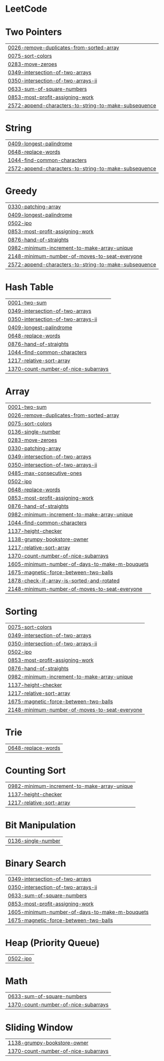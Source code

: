 # LeetCode


# Two Pointers
|  |
| ------- |
| [0026-remove-duplicates-from-sorted-array](https://github.com/AM-ES-94/LeetCode/tree/master/0026-remove-duplicates-from-sorted-array) |
| [0075-sort-colors](https://github.com/AM-ES-94/LeetCode/tree/master/0075-sort-colors) |
| [0283-move-zeroes](https://github.com/AM-ES-94/LeetCode/tree/master/0283-move-zeroes) |
| [0349-intersection-of-two-arrays](https://github.com/AM-ES-94/LeetCode/tree/master/0349-intersection-of-two-arrays) |
| [0350-intersection-of-two-arrays-ii](https://github.com/AM-ES-94/LeetCode/tree/master/0350-intersection-of-two-arrays-ii) |
| [0633-sum-of-square-numbers](https://github.com/AM-ES-94/LeetCode/tree/master/0633-sum-of-square-numbers) |
| [0853-most-profit-assigning-work](https://github.com/AM-ES-94/LeetCode/tree/master/0853-most-profit-assigning-work) |
| [2572-append-characters-to-string-to-make-subsequence](https://github.com/AM-ES-94/LeetCode/tree/master/2572-append-characters-to-string-to-make-subsequence) |
# String
|  |
| ------- |
| [0409-longest-palindrome](https://github.com/AM-ES-94/LeetCode/tree/master/0409-longest-palindrome) |
| [0648-replace-words](https://github.com/AM-ES-94/LeetCode/tree/master/0648-replace-words) |
| [1044-find-common-characters](https://github.com/AM-ES-94/LeetCode/tree/master/1044-find-common-characters) |
| [2572-append-characters-to-string-to-make-subsequence](https://github.com/AM-ES-94/LeetCode/tree/master/2572-append-characters-to-string-to-make-subsequence) |
# Greedy
|  |
| ------- |
| [0330-patching-array](https://github.com/AM-ES-94/LeetCode/tree/master/0330-patching-array) |
| [0409-longest-palindrome](https://github.com/AM-ES-94/LeetCode/tree/master/0409-longest-palindrome) |
| [0502-ipo](https://github.com/AM-ES-94/LeetCode/tree/master/0502-ipo) |
| [0853-most-profit-assigning-work](https://github.com/AM-ES-94/LeetCode/tree/master/0853-most-profit-assigning-work) |
| [0876-hand-of-straights](https://github.com/AM-ES-94/LeetCode/tree/master/0876-hand-of-straights) |
| [0982-minimum-increment-to-make-array-unique](https://github.com/AM-ES-94/LeetCode/tree/master/0982-minimum-increment-to-make-array-unique) |
| [2148-minimum-number-of-moves-to-seat-everyone](https://github.com/AM-ES-94/LeetCode/tree/master/2148-minimum-number-of-moves-to-seat-everyone) |
| [2572-append-characters-to-string-to-make-subsequence](https://github.com/AM-ES-94/LeetCode/tree/master/2572-append-characters-to-string-to-make-subsequence) |
# Hash Table
|  |
| ------- |
| [0001-two-sum](https://github.com/AM-ES-94/LeetCode/tree/master/0001-two-sum) |
| [0349-intersection-of-two-arrays](https://github.com/AM-ES-94/LeetCode/tree/master/0349-intersection-of-two-arrays) |
| [0350-intersection-of-two-arrays-ii](https://github.com/AM-ES-94/LeetCode/tree/master/0350-intersection-of-two-arrays-ii) |
| [0409-longest-palindrome](https://github.com/AM-ES-94/LeetCode/tree/master/0409-longest-palindrome) |
| [0648-replace-words](https://github.com/AM-ES-94/LeetCode/tree/master/0648-replace-words) |
| [0876-hand-of-straights](https://github.com/AM-ES-94/LeetCode/tree/master/0876-hand-of-straights) |
| [1044-find-common-characters](https://github.com/AM-ES-94/LeetCode/tree/master/1044-find-common-characters) |
| [1217-relative-sort-array](https://github.com/AM-ES-94/LeetCode/tree/master/1217-relative-sort-array) |
| [1370-count-number-of-nice-subarrays](https://github.com/AM-ES-94/LeetCode/tree/master/1370-count-number-of-nice-subarrays) |
# Array
|  |
| ------- |
| [0001-two-sum](https://github.com/AM-ES-94/LeetCode/tree/master/0001-two-sum) |
| [0026-remove-duplicates-from-sorted-array](https://github.com/AM-ES-94/LeetCode/tree/master/0026-remove-duplicates-from-sorted-array) |
| [0075-sort-colors](https://github.com/AM-ES-94/LeetCode/tree/master/0075-sort-colors) |
| [0136-single-number](https://github.com/AM-ES-94/LeetCode/tree/master/0136-single-number) |
| [0283-move-zeroes](https://github.com/AM-ES-94/LeetCode/tree/master/0283-move-zeroes) |
| [0330-patching-array](https://github.com/AM-ES-94/LeetCode/tree/master/0330-patching-array) |
| [0349-intersection-of-two-arrays](https://github.com/AM-ES-94/LeetCode/tree/master/0349-intersection-of-two-arrays) |
| [0350-intersection-of-two-arrays-ii](https://github.com/AM-ES-94/LeetCode/tree/master/0350-intersection-of-two-arrays-ii) |
| [0485-max-consecutive-ones](https://github.com/AM-ES-94/LeetCode/tree/master/0485-max-consecutive-ones) |
| [0502-ipo](https://github.com/AM-ES-94/LeetCode/tree/master/0502-ipo) |
| [0648-replace-words](https://github.com/AM-ES-94/LeetCode/tree/master/0648-replace-words) |
| [0853-most-profit-assigning-work](https://github.com/AM-ES-94/LeetCode/tree/master/0853-most-profit-assigning-work) |
| [0876-hand-of-straights](https://github.com/AM-ES-94/LeetCode/tree/master/0876-hand-of-straights) |
| [0982-minimum-increment-to-make-array-unique](https://github.com/AM-ES-94/LeetCode/tree/master/0982-minimum-increment-to-make-array-unique) |
| [1044-find-common-characters](https://github.com/AM-ES-94/LeetCode/tree/master/1044-find-common-characters) |
| [1137-height-checker](https://github.com/AM-ES-94/LeetCode/tree/master/1137-height-checker) |
| [1138-grumpy-bookstore-owner](https://github.com/AM-ES-94/LeetCode/tree/master/1138-grumpy-bookstore-owner) |
| [1217-relative-sort-array](https://github.com/AM-ES-94/LeetCode/tree/master/1217-relative-sort-array) |
| [1370-count-number-of-nice-subarrays](https://github.com/AM-ES-94/LeetCode/tree/master/1370-count-number-of-nice-subarrays) |
| [1605-minimum-number-of-days-to-make-m-bouquets](https://github.com/AM-ES-94/LeetCode/tree/master/1605-minimum-number-of-days-to-make-m-bouquets) |
| [1675-magnetic-force-between-two-balls](https://github.com/AM-ES-94/LeetCode/tree/master/1675-magnetic-force-between-two-balls) |
| [1878-check-if-array-is-sorted-and-rotated](https://github.com/AM-ES-94/LeetCode/tree/master/1878-check-if-array-is-sorted-and-rotated) |
| [2148-minimum-number-of-moves-to-seat-everyone](https://github.com/AM-ES-94/LeetCode/tree/master/2148-minimum-number-of-moves-to-seat-everyone) |
# Sorting
|  |
| ------- |
| [0075-sort-colors](https://github.com/AM-ES-94/LeetCode/tree/master/0075-sort-colors) |
| [0349-intersection-of-two-arrays](https://github.com/AM-ES-94/LeetCode/tree/master/0349-intersection-of-two-arrays) |
| [0350-intersection-of-two-arrays-ii](https://github.com/AM-ES-94/LeetCode/tree/master/0350-intersection-of-two-arrays-ii) |
| [0502-ipo](https://github.com/AM-ES-94/LeetCode/tree/master/0502-ipo) |
| [0853-most-profit-assigning-work](https://github.com/AM-ES-94/LeetCode/tree/master/0853-most-profit-assigning-work) |
| [0876-hand-of-straights](https://github.com/AM-ES-94/LeetCode/tree/master/0876-hand-of-straights) |
| [0982-minimum-increment-to-make-array-unique](https://github.com/AM-ES-94/LeetCode/tree/master/0982-minimum-increment-to-make-array-unique) |
| [1137-height-checker](https://github.com/AM-ES-94/LeetCode/tree/master/1137-height-checker) |
| [1217-relative-sort-array](https://github.com/AM-ES-94/LeetCode/tree/master/1217-relative-sort-array) |
| [1675-magnetic-force-between-two-balls](https://github.com/AM-ES-94/LeetCode/tree/master/1675-magnetic-force-between-two-balls) |
| [2148-minimum-number-of-moves-to-seat-everyone](https://github.com/AM-ES-94/LeetCode/tree/master/2148-minimum-number-of-moves-to-seat-everyone) |
# Trie
|  |
| ------- |
| [0648-replace-words](https://github.com/AM-ES-94/LeetCode/tree/master/0648-replace-words) |
# Counting Sort
|  |
| ------- |
| [0982-minimum-increment-to-make-array-unique](https://github.com/AM-ES-94/LeetCode/tree/master/0982-minimum-increment-to-make-array-unique) |
| [1137-height-checker](https://github.com/AM-ES-94/LeetCode/tree/master/1137-height-checker) |
| [1217-relative-sort-array](https://github.com/AM-ES-94/LeetCode/tree/master/1217-relative-sort-array) |
# Bit Manipulation
|  |
| ------- |
| [0136-single-number](https://github.com/AM-ES-94/LeetCode/tree/master/0136-single-number) |
# Binary Search
|  |
| ------- |
| [0349-intersection-of-two-arrays](https://github.com/AM-ES-94/LeetCode/tree/master/0349-intersection-of-two-arrays) |
| [0350-intersection-of-two-arrays-ii](https://github.com/AM-ES-94/LeetCode/tree/master/0350-intersection-of-two-arrays-ii) |
| [0633-sum-of-square-numbers](https://github.com/AM-ES-94/LeetCode/tree/master/0633-sum-of-square-numbers) |
| [0853-most-profit-assigning-work](https://github.com/AM-ES-94/LeetCode/tree/master/0853-most-profit-assigning-work) |
| [1605-minimum-number-of-days-to-make-m-bouquets](https://github.com/AM-ES-94/LeetCode/tree/master/1605-minimum-number-of-days-to-make-m-bouquets) |
| [1675-magnetic-force-between-two-balls](https://github.com/AM-ES-94/LeetCode/tree/master/1675-magnetic-force-between-two-balls) |
# Heap (Priority Queue)
|  |
| ------- |
| [0502-ipo](https://github.com/AM-ES-94/LeetCode/tree/master/0502-ipo) |
# Math
|  |
| ------- |
| [0633-sum-of-square-numbers](https://github.com/AM-ES-94/LeetCode/tree/master/0633-sum-of-square-numbers) |
| [1370-count-number-of-nice-subarrays](https://github.com/AM-ES-94/LeetCode/tree/master/1370-count-number-of-nice-subarrays) |
# Sliding Window
|  |
| ------- |
| [1138-grumpy-bookstore-owner](https://github.com/AM-ES-94/LeetCode/tree/master/1138-grumpy-bookstore-owner) |
| [1370-count-number-of-nice-subarrays](https://github.com/AM-ES-94/LeetCode/tree/master/1370-count-number-of-nice-subarrays) |
